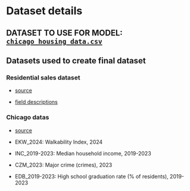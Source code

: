 # Dataset details

## DATASET TO USE FOR MODEL: [`chicago_housing_data.csv`](./chicago_housing_data.csv)

## Datasets used to create final dataset

### Residential sales dataset

- [source](https://datacatalog.cookcountyil.gov/)

- [field descriptions](https://datacatalog.cookcountyil.gov/Property-Taxation/Assessor-Archived-05-11-2022-Residential-Sales-Dat/5pge-nu6u/about_data)

### Chicago datas

- [source](https://chicagohealthatlas.org/download)

- EKW_2024: Walkability Index, 2024

- INC_2019-2023: Median household income, 2019-2023

- CZM_2023: Major crime (crimes), 2023

- EDB_2019-2023: High school graduation rate (% of residents), 2019-2023
